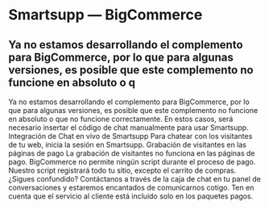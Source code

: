 # Smartsupp — BigCommerce
## Ya no estamos desarrollando el complemento para BigCommerce, por lo que para algunas versiones, es posible que este complemento no funcione en absoluto o q
Ya no estamos desarrollando el complemento para BigCommerce, por lo que para algunas versiones, es posible que este complemento no funcione en absoluto o que no funcione correctamente. En estos casos, será necesario insertar el código de chat manualmente para usar Smartsupp.
Integración de Chat en vivo de Smartsupp
Para chatear con los visitantes de tu web, inicia la sesión en Smartsupp.
Grabación de visitantes en las páginas de pago
La grabación de visitantes no funciona en las páginas de pago.
BigCommerce no permite ningún script durante el proceso de pago. Nuestro script registrará todo tu sitio, excepto el carrito de compras.
¿Sigues confundido? Contáctanos a través de la caja de chat en tu panel de conversaciones y estaremos encantados de comunicarnos cotigo. Ten en cuenta que el servicio al cliente está incluido solo en los paquetes pagos.


